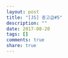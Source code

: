 ```yaml
---
layout: post
title: "[JS] 중고급#5"
description: ""
date: 2017-08-20
tags: []
comments: true
share: true
---
```


